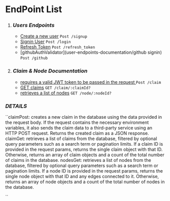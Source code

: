 # EndPoint List

1. ### _Users Endpoints_

    * [Create a new user](user-endpoints-documentation/create-new-user) `Post /signup`
    * [Signin User](user-endpoints-documentation/signin) `Post /login`
    * [Refresh Token](user-endpoints-documentation/refresh-token) `Post /refresh_token`   
    * [githubAuthValidator](user-endpoints-documentation/github signin) `Post /github`


2. ### _Claim & Node Documentation_

    * [requires a valid JWT token to be passed in the request ](Claim-&-Node-Documentation/jwtVerify) `Post /claim`
    * [GET claims](Claim-&-Node-Documentation/get-claims) `GET /claim/:claimId?`
    * [retrieves a list of nodes]( claim-node-documentiona/gets-node) `GET /node/:nodeId?`
    

### _DETAILS_

``claimPost: creates a new claim in the database using the data provided in the request body. If the request contains the necessary environment variables, it also sends the claim data to a third-party service using an HTTP POST request. Returns the created claim as a JSON response.
claimGet: retrieves a list of claims from the database, filtered by optional query parameters such as a search term or pagination limits. If a claim ID is provided in the request params, returns the single claim object with that ID. Otherwise, returns an array of claim objects and a count of the total number of claims in the database.
nodesGet: retrieves a list of nodes from the database, filtered by optional query parameters such as a search term or pagination limits. If a node ID is provided in the request params, returns the single node object with that ID and any edges connected to it. Otherwise, returns an array of node objects and a count of the total number of nodes in the database.

``
